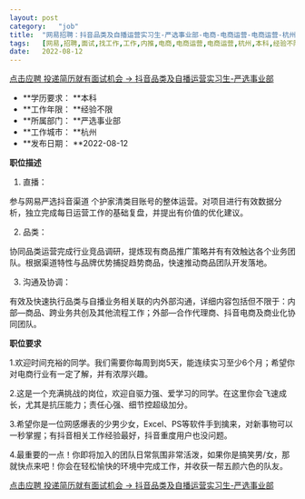 ```yaml
---
layout:	post
category:	"job"
title:	"网易招聘：抖音品类及自播运营实习生-严选事业部-电商-电商运营-电商运营-杭州本科经验不限"
tags:	[网易,招聘,面试,找工作,工作,内推,电商,电商运营,电商运营,杭州,本科,经验不限]
date:	2022-08-12
---
```


[点击应聘 投递简历就有面试机会 ->  抖音品类及自播运营实习生-严选事业部](http://mobile.bole.netease.com/bole/boleDetail?id=42112&employeeId=346f03c3cda5f04c&key=all)



- **学历要求： **本科
- **工作年限： **经验不限
- **所属部门： **严选事业部
- **工作城市： **杭州
- **发布日期： **2022-08-12



**职位描述**

1. 直播：

参与网易严选抖音渠道 个护家清类目账号的整体运营。对项目进行有效数据分析，独立完成每日运营工作的基础复盘，并提出有价值的优化建议。

2. 品类：

协同品类运营完成行业竞品调研，提炼现有商品推广策略并有有效触达各个业务团队。根据渠道特性与品牌优势捕捉趋势商品，快速推动商品团队开发落地。

3. 沟通及协调：

有效及快速执行品类与自播业务相关联的内外部沟通，详细内容包括但不限于：内部—商品、跨业务共创及其他流程工作；外部—合作代理商、抖音电商及商业化协同团队。





**职位要求**

1.欢迎时间充裕的同学。我们需要你每周到岗5天，能连续实习至少6个月；希望你对电商行业有一定了解，并有浓厚兴趣。

2.这是一个充满挑战的岗位，欢迎自驱力强、爱学习的同学。在这里你会飞速成长，尤其是抗压能力；责任心强、细节控超级加分。 

3.希望你是一位网感爆表的少男少女，Excel、PS等软件手到擒来，对新事物可以一秒掌握；有抖音相关工作经验最好，抖音重度用户也没问题。

4.最重要的一点！你即将加入的团队日常氛围非常活泼，如果你是搞笑男/女，那就快点来吧！你会在轻松愉快的环境中完成工作，并收获一帮五颜六色的队友。



[点击应聘 投递简历就有面试机会 ->  抖音品类及自播运营实习生-严选事业部](http://mobile.bole.netease.com/bole/boleDetail?id=42112&employeeId=346f03c3cda5f04c&key=all)